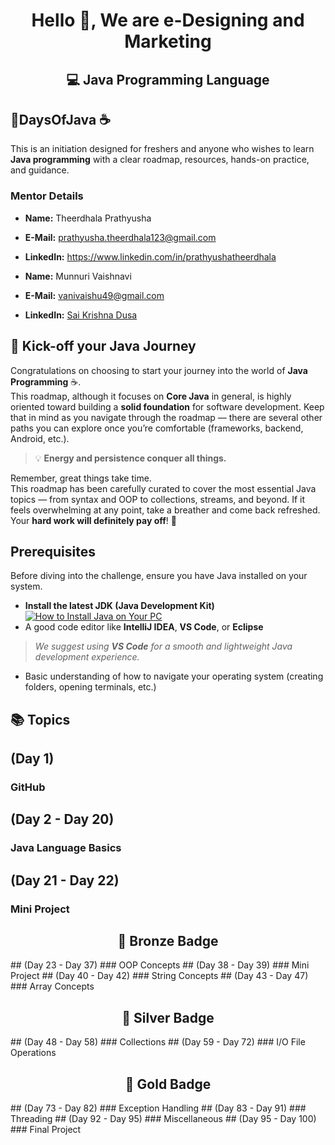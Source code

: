 <h1 align="center">Hello 👋, We are e-Designing and Marketing</h1>
<h2 align="center">💻 Java Programming Language</h2>
<h2><b>💯DaysOfJava ☕</b></h2>
This is an initiation designed for freshers and anyone who wishes to learn <b>Java programming</b> with a clear roadmap, resources, hands-on practice, and guidance.
<h3> Mentor Details</h3>

-  **Name:** Theerdhala Prathyusha  
-  **E-Mail:** prathyusha.theerdhala123@gmail.com  
-  **LinkedIn:** https://www.linkedin.com/in/prathyushatheerdhala
 
-   **Name:** Munnuri Vaishnavi 
- **E-Mail:** vanivaishu49@gmail.com  
- **LinkedIn:** [Sai Krishna Dusa](https://www.linkedin.com/in/saikrishnadusa)

 ## 🚀 Kick-off your Java Journey

Congratulations on choosing to start your journey into the world of **Java Programming** ☕.  
This roadmap, although it focuses on **Core Java** in general, is highly oriented toward building a **solid foundation** for software development. Keep that in mind as you navigate through the roadmap — there are several other paths you can explore once you’re comfortable (frameworks, backend, Android, etc.).

> 💡 **Energy and persistence conquer all things.**

Remember, great things take time.  
This roadmap has been carefully curated to cover the most essential Java topics — from syntax and OOP to collections, streams, and beyond. If it feels overwhelming at any point, take a breather and come back refreshed.  
Your **hard work will definitely pay off**! 💯

##  Prerequisites

Before diving into the challenge, ensure you have Java installed on your system.

-  **Install the latest JDK (Java Development Kit)**  
  [![How to Install Java on Your PC](https://img.youtube.com/vi/IJ-PJbvJBGs/0.jpg)](https://www.youtube.com/watch?v=IJ-PJbvJBGs)  
-  A good code editor like **IntelliJ IDEA**, **VS Code**, or **Eclipse**  
  >  *We suggest using **VS Code** for a smooth and lightweight Java development experience.*  
-  Basic understanding of how to navigate your operating system (creating folders, opening terminals, etc.)



## 📚 Topics 
## (Day 1)
### GitHub

## (Day 2 - Day 20)
### Java Language Basics
## (Day 21 - Day 22)
### Mini Project
<h2 align="center">🥉 Bronze Badge </h2>
## (Day 23 - Day 37)
### OOP Concepts
## (Day 38 - Day 39)
### Mini Project
## (Day 40 - Day 42)
### String Concepts
## (Day 43 - Day 47)
### Array Concepts
<h2 align="center">🥈 Silver Badge </h2>
## (Day 48 - Day 58)
### Collections
## (Day 59 - Day 72)
### I/O File Operations
<h2 align="center">🥇 Gold Badge </h2>
## (Day 73 - Day 82)
### Exception Handling
## (Day 83 - Day 91)
### Threading
## (Day 92 - Day 95)
### Miscellaneous
## (Day 95 - Day 100)
### Final Project







